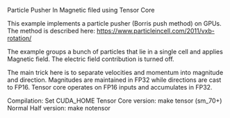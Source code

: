 Particle Pusher In Magnetic filed using Tensor Core

This example implements a particle pusher (Borris push method) on GPUs.
The method is described here: https://www.particleincell.com/2011/vxb-rotation/

The example groups a bunch of particles that lie in a single cell and applies Magnetic field.
The electric field contribution is turned off.

The main trick here is to separate velocities and momentum into magnitude and direction. 
Magnitudes are maintained in FP32 while directions are cast to FP16.
Tensor core operates on FP16 inputs and accumulates in FP32.

Compilation:
Set CUDA_HOME 
Tensor Core version: make tensor (sm_70+)
Normal Half version: make notensor


